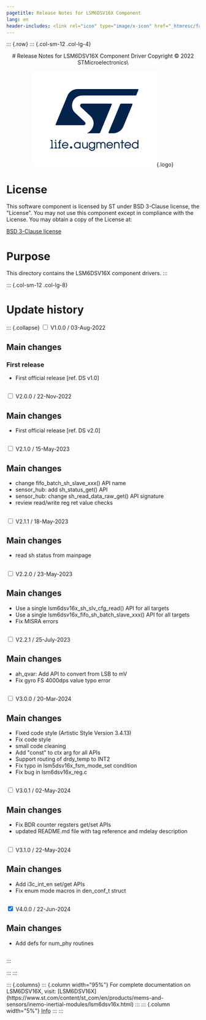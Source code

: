 ```yaml
---
pagetitle: Release Notes for LSM6DSV16X Component
lang: en
header-includes: <link rel="icon" type="image/x-icon" href="_htmresc/favicon.png" />
---
```


::: {.row}
::: {.col-sm-12 .col-lg-4}

<center>
# Release Notes for LSM6DSV16X Component Driver
Copyright &copy; 2022 STMicroelectronics\

[![ST logo](_htmresc/st_logo_2020.png)](https://www.st.com){.logo}
</center>

# License

This software component is licensed by ST under BSD 3-Clause license, the "License".
You may not use this component except in compliance with the License. You may obtain a copy of the License at:

[BSD 3-Clause license](https://opensource.org/licenses/BSD-3-Clause)

# Purpose

This directory contains the LSM6DSV16X component drivers.
:::

::: {.col-sm-12 .col-lg-8}
# Update history

::: {.collapse}
<input type="checkbox" id="collapse-section1" aria-hidden="true">
<label for="collapse-section1" aria-hidden="true">V1.0.0 / 03-Aug-2022</label>
<div>			

## Main changes

### First release

- First official release [ref. DS v1.0]

##

</div>

<input type="checkbox" id="collapse-section2" aria-hidden="true">
<label for="collapse-section2" aria-hidden="true">V2.0.0 / 22-Nov-2022</label>
<div>

## Main changes

- First official release [ref. DS v2.0]

##

</div>

<input type="checkbox" id="collapse-section3" aria-hidden="true">
<label for="collapse-section3" aria-hidden="true">V2.1.0 / 15-May-2023</label>
<div>

## Main changes

- change fifo_batch_sh_slave_xxx() API name
- sensor_hub: add sh_status_get() API
- sensor_hub: change sh_read_data_raw_get() API signature
- review read/write reg ret value checks

##

</div>

<input type="checkbox" id="collapse-section4" aria-hidden="true">
<label for="collapse-section4" aria-hidden="true">V2.1.1 / 18-May-2023</label>
<div>

## Main changes

- read sh status from mainpage

##

</div>

<input type="checkbox" id="collapse-section5" aria-hidden="true">
<label for="collapse-section5" aria-hidden="true">V2.2.0 / 23-May-2023</label>
<div>

## Main changes

- Use a single lsm6dsv16x_sh_slv_cfg_read() API for all targets
- Use a single lsm6dsv16x_fifo_sh_batch_slave_xxx() API for all targets
- Fix MISRA errors

##

</div>

<input type="checkbox" id="collapse-section6" aria-hidden="true">
<label for="collapse-section6" aria-hidden="true">V2.2.1 / 25-July-2023</label>
<div>

## Main changes

- ah_qvar: Add API to convert from LSB to mV
- Fix gyro FS 4000dps value typo error

##

</div>

<input type="checkbox" id="collapse-section7" aria-hidden="true">
<label for="collapse-section7" aria-hidden="true">V3.0.0 / 20-Mar-2024</label>
<div>

## Main changes

- Fixed code style (Artistic Style Version 3.4.13)
- Fix code style
- small code cleaning
- Add "const" to ctx arg for all APIs
- Support routing of drdy_temp to INT2
- Fix typo in lsm5dsv16x_fsm_mode_set condition
- Fix bug in lsm6dsv16x_reg.c

##

</div>

<input type="checkbox" id="collapse-section8" aria-hidden="true">
<label for="collapse-section8" aria-hidden="true">V3.0.1 / 02-May-2024</label>
<div>

## Main changes

- Fix BDR counter regsters get/set APIs
- updated README.md file with tag reference and mdelay description

##

</div>

<input type="checkbox" id="collapse-section9" aria-hidden="true">
<label for="collapse-section9" aria-hidden="true">V3.1.0 / 22-May-2024</label>
<div>

## Main changes

- Add i3c_int_en set/get APIs
- Fix enum mode macros in den_conf_t struct

##

</div>

<input type="checkbox" id="collapse-section10" checked aria-hidden="true">
<label for="collapse-section10" aria-hidden="true">V4.0.0 / 22-Jun-2024</label>
<div>

## Main changes

- Add defs for num_phy routines

##

</div>
:::

:::
:::

<footer class="sticky">
::: {.columns}
::: {.column width="95%"}
For complete documentation on LSM6DSV16X,
visit:
[LSM6DSV16X](https://www.st.com/content/st_com/en/products/mems-and-sensors/inemo-inertial-modules/lsm6dsv16x.html)
:::
::: {.column width="5%"}
<abbr title="Based on template cx566953 version 1.0">Info</abbr>
:::
:::
</footer>
